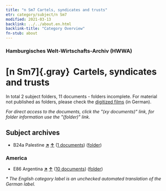 ```yaml
---
title: "n Sm7 Cartels, syndicates and trusts"
etr: category/subject/n Sm7
modified: 2021-03-13
backlink: ../../about.en.html
backlink-title: "Category Overview"
fn-stub: about
---
```


### Hamburgisches Welt-Wirtschafts-Archiv (HWWA)
# [n Sm7]{.gray}&#8201; Cartels, syndicates and trusts&#160; 





In total 2 subject folders, 11 documents - folders incomplete.
For material not published as folders, please check the [digitized films](/film/h1_sh) (in German).

_For direct access to the documents, click the "(xy documents)" link, for folder information use the "(folder)" link._

## Subject archives


- B24a Palestine [**&nearr;**](../../../geo/i/141115/about.en.html "Palestine (all folders)") [**&uarr;**](../../../geo/about.en.html#B24a "Country category system") (<a href="https://pm20.zbw.eu/dfgview/sh/141115,163238" title="about: Palestine : Cartels, syndicates and trusts" target="_blank">1 documents</a>) ([folder](http://purl.org/pressemappe20/folder/sh/141115,163238))

### America

- E86 Argentina [**&nearr;**](../../../geo/i/141692/about.en.html "Argentina (all folders)") [**&uarr;**](../../../geo/about.en.html#E86 "Country category system") (<a href="https://pm20.zbw.eu/dfgview/sh/141692,163238" title="about: Argentina : Cartels, syndicates and trusts" target="_blank">10 documents</a>) ([folder](http://purl.org/pressemappe20/folder/sh/141692,163238))


_* The English category label is an unchecked automated translation of the German label._

